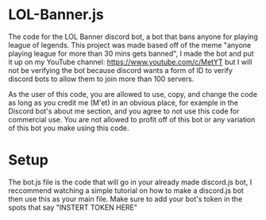 # LOL-Banner.js
The code for the LOL Banner discord bot, a bot that bans anyone for playing league of legends. This project was made based off of the meme "anyone playing league for more than 30 mins gets banned", I made the bot and put it up on my YouTube channel: https://www.youtube.com/c/MetYT but I will not be verifying the bot because discord wants a form of ID to verify discord bots to allow them to join more than 100 servers.

As the user of this code, you are allowed to use, copy, and change the code as long as you credit me (M'et) in an obvious place, for example in the Discord bot's about me section, and you agree to not use this code for commercial use. You are not allowed to profit off of this bot or any variation of this bot you make using this code.
 
# Setup
The bot.js file is the code that will go in your already made discord.js bot, I reccommend watching a simple tutorial on how to make a discord.js bot then use this as your main file. Make sure to add your bot's token in the spots that say "INSTERT TOKEN HERE"
